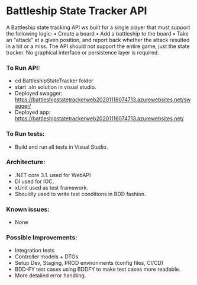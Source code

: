 Battleship State Tracker API
=================

A Battleship state tracking API ws built for a single player that must
support the following logic:
• Create a board
• Add a battleship to the board
• Take an “attack” at a given position, and report back whether the attack
resulted in a hit or a miss.
The API should not support the entire game, just the state tracker. No graphical
interface or persistence layer is required. 

### To Run API:

* cd BattleshipStateTracker folder 
* start .sln solution in visual studio.
* Deployed swagger: https://battleshipstatetrackerweb20201116074713.azurewebsites.net/swagger/
* Deployed app: https://battleshipstatetrackerweb20201116074713.azurewebsites.net/

### To Run tests:

* Build and run all tests in Visual Studio.


### Architecture:

* .NET core 3.1. used for WebAPI
* DI used for IOC.
* xUnit used as test framework.
* Shouldly used to write test conditions in BDD fashion.

### Known issues:

* None

### Possible Improvements:

* Integration tests
* Controller models + DTOs
* Setup Dev, Staging, PROD environments (config files, CI/CD) 
* BDD-FY test cases using BDDFY to make test cases more readable.
* More detailed error handling.
